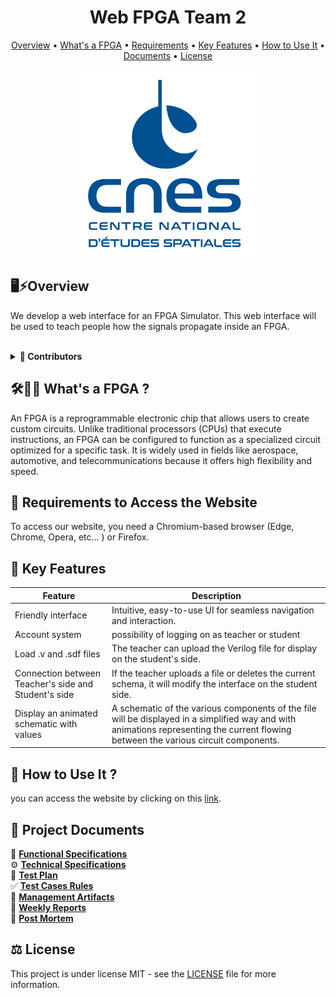 <div align="center">

# Web FPGA Team 2

</div>

<p align="center">
  <a href="#️overview">Overview</a> •
  <a href="#️-whats-a-fpga-">What's a FPGA</a> •
  <a href="#-requirements-to-access-the-website">Requirements</a> •
  <a href="#-key-features">Key Features</a> •
  <a href="#-how-to-use-it-">How to Use It</a> •
  <a href="#-project-documents">Documents</a> •
  <a href="#️-license">License</a>
</p>

<div align="center">
    <img src ="Documents\ReadmeExtensions\3000px_Bleu.jpg" width=auto height="300">
</div>


## 🖥️⚡Overview
We develop a web interface for an FPGA Simulator. This web interface will be used to teach people how the signals propagate inside an FPGA.

<br>
<details>

<summary><b> 👤 Contributors </b></summary>
<br>

| Photo                                                                                                           | Role               | Name              | Contact                                                                                                                                                                                                                                                                                                     |
| --------------------------------------------------------------------------------------------------------------- | ------------------ | ----------------- | ----------------------------------------------------------------------------------------------------------------------------------------------------------------------------------------------------------------------------------------------------------------------------------------------------------- |
| <img src="https://ca.slack-edge.com/T07N4K3NA3Z-U07NK6MCR0A-g4cac1c20a04-192" width="100px" height="100">       | Project Manager    | Enoal ADAM        | [![GitHub](https://img.shields.io/badge/-GitHub-181717?logo=github&logoColor=white&style=flat-square)](https://github.com/EnoGame29)[![LinkedIn](https://img.shields.io/badge/-LinkedIn-0077B5?logo=linkedin&logoColor=white&style=flat-square)](https://www.linkedin.com/in/enoal-adam-02552932a/)         |
| <img src="https://gravatar.com/avatar/fbb2631ed2b14d85006ea91fcf223680?size=128&d=mp" width="100" height="100"> | Program Manager    | Salaheddine NAMIR | [![GitHub](https://img.shields.io/badge/-GitHub-181717?logo=github&logoColor=white&style=flat-square)](https://github.com/T3rryc)[![LinkedIn](https://img.shields.io/badge/-LinkedIn-0077B5?logo=linkedin&logoColor=white&style=flat-square)](https://www.linkedin.com/in/salaheddine-namir-3402471b8/)     |
| <img src="https://ca.slack-edge.com/T019N8PRR7W-U07DQ644220-32f6fb88c2d8-192" width="100" height="100">         | Tech Lead          | Léna De GERMAIN   | [![GitHub](https://img.shields.io/badge/GitHub-181717?style=flat&logo=github&logoColor=white)](https://github.com/lenadg18)[![LinkedIn](https://img.shields.io/badge/LinkedIn-0077B5?style=flat&logo=linkedin&logoColor=white)](https://www.linkedin.com/in/lena-degermain-5535a032a/)                      |
| <img src="https://avatars.githubusercontent.com/u/146005340?v=4" width=100 height="100">                        | Software Developer | Ian LAURENT       | [![GitHub](https://img.shields.io/badge/-GitHub-181717?logo=github&logoColor=white&style=flat-square)](https://github.com/Ianlaur)[![LinkedIn](https://img.shields.io/badge/-LinkedIn-0077B5?logo=linkedin&logoColor=white&style=flat-square)](https://www.linkedin.com/in/ian-h-laurent/)                  |
| <img src="https://gravatar.com/avatar/dc3a8fc938e413abe9fb0053201896e7?size=128&d=mp" width=100 height="100">   | Software Developer | Lucas AUBARD      | [![GitHub](https://img.shields.io/badge/-GitHub-181717?logo=github&logoColor=white&style=flat-square)](https://github.com/LucasAub)[![LinkedIn](https://img.shields.io/badge/-LinkedIn-0077B5?logo=linkedin&logoColor=white&style=flat-square)](https://www.linkedin.com/in/lucas-aubard-596b37251/)        |
| <img src="https://ca.slack-edge.com/T019N8PRR7W-U05T1QGDPGC-5b740608e738-192" width="100" height="100">         | Quality Assurance  | Mattéo LEFIN      | [![GitHub](https://img.shields.io/badge/-GitHub-181717?logo=github&logoColor=white&style=flat-square)](https://github.com/Mattstar64)[![LinkedIn](https://img.shields.io/badge/-LinkedIn-0077B5?logo=linkedin&logoColor=white&style=flat-square)](https://www.linkedin.com/in/matt%C3%A9o-lefin-380272293/) |



</details>
 
## 🛠️🧑‍💻 What's a FPGA ?
An FPGA is a reprogrammable electronic chip that allows users to create custom circuits. Unlike traditional processors (CPUs) that execute instructions, an FPGA can be configured to function as a specialized circuit optimized for a specific task. It is widely used in fields like aerospace, automotive, and telecommunications because it offers high flexibility and speed.

## 🔑 Requirements to Access the Website

To access our website, you need a Chromium-based browser (Edge, Chrome, Opera, etc... ) or Firefox.

## 🌟 Key Features
| Feature | Description |
| ------- | ----------- |
|Friendly interface|Intuitive, easy-to-use UI for seamless navigation and interaction.|
|Account system|possibility of logging on as teacher or student|
|Load .v and .sdf files|The teacher can upload the Verilog file for display on the student's side.|
|Connection between Teacher's side and Student's side|If the teacher uploads a file or deletes the current schema, it will modify the interface on the student side.|
|Display an animated schematic with values|A schematic of the various components of the file will be displayed in a simplified way and with animations representing the current flowing between the various circuit components.|


## 📖 How to Use It ?
you can access the website by clicking on this [link](https://algosup.github.io/2024-2025-project-4-web-fpga-team-2/).

## 📂 Project Documents

📄 [**Functional Specifications**](https://github.com/algosup/2024-2025-project-4-web-fpga-team-2/blob/main/Documents/Functional/functionalSpecification.md) <br>
⚙️ [**Technical Specifications** ](https://github.com/algosup/2024-2025-project-4-web-fpga-team-2/blob/main/Documents/Technical/technicalSpecification.md) <br>
🧪 [**Test Plan** ](https://github.com/algosup/2024-2025-project-4-web-fpga-team-2/blob/main/Documents/TestPlan/testPlan.md) <br>
✅ [**Test Cases Rules**](https://github.com/algosup/2024-2025-project-4-web-fpga-team-2/blob/main/Documents/TestPlan/testCaseRules.md) <br>
📑 [ **Management Artifacts**](https://github.com/algosup/2024-2025-project-4-web-fpga-team-2/blob/main/Documents/Management/ManagementArtifacts) <br>
📆 [ **Weekly Reports** ](https://github.com/algosup/2024-2025-project-4-web-fpga-team-2/blob/main/Documents/Management/WeeklyReports) <br>
📌 [ **Post Mortem** ](https://github.com/algosup/2024-2025-project-4-web-fpga-team-2/blob/main/Documents/Management/postMortem.md) <br>

## ⚖️ License

This project is under license MIT - see the [LICENSE](https://github.com/algosup/2024-2025-project-4-web-fpga-team-2/blob/main/LICENSE) file for more information.
